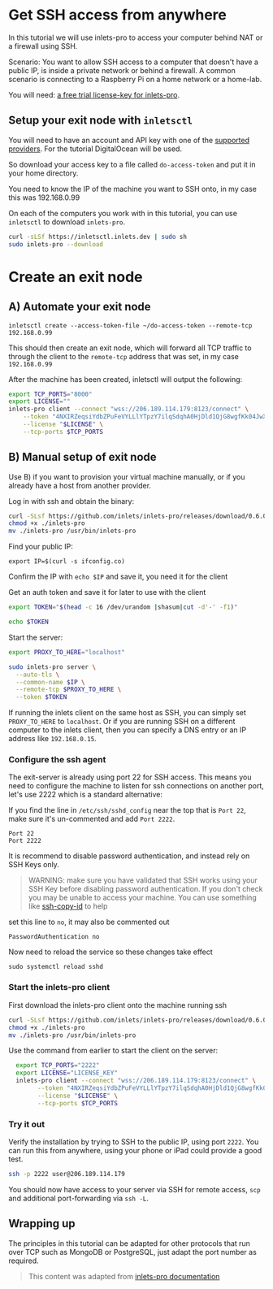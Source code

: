 # Get SSH access from anywhere

In this tutorial we will use inlets-pro to access your computer behind NAT or a firewall using SSH.

Scenario: You want to allow SSH access to a computer that doesn't have a public IP, is inside a private network or behind a firewall. A common scenario is connecting to a Raspberry Pi on a home network or a home-lab.

You will need: [a free trial license-key for inlets-pro](https://docs.google.com/forms/d/e/1FAIpQLScfNQr1o_Ctu_6vbMoTJ0xwZKZ3Hszu9C-8GJGWw1Fnebzz-g/viewform).

## Setup your exit node with `inletsctl`

You will need to have an account and API key with one of the [supported providers](https://github.com/inlets/inletsctl#featuresbacklog). For the tutorial DigitalOcean will be used.

So download your access key to a file called `do-access-token` and put it in your home directory.

You need to know the IP of the machine you want to SSH onto, in my case this was 192.168.0.99

On each of the computers you work with in this tutorial, you can use `inletsctl` to download `inlets-pro`.

```bash
curl -sLSf https://inletsctl.inlets.dev | sudo sh
sudo inlets-pro --download
```

# Create an exit node

## A) Automate your exit node

```
inletsctl create --access-token-file ~/do-access-token --remote-tcp 192.168.0.99
```

This should then create an exit node, which will forward all TCP traffic to through the client to the `remote-tcp` address that was set, in my case `192.168.0.99`

After the machine has been created, inletsctl will output the following:

```bash 
export TCP_PORTS="8000"
export LICENSE=""
inlets-pro client --connect "wss://206.189.114.179:8123/connect" \
    --token "4NXIRZeqsiYdbZPuFeVYLLlYTpzY7ilqSdqhA0HjDld1QjG8wgfKk04JwX4i6c6F" \
    --license "$LICENSE" \
    --tcp-ports $TCP_PORTS
```

## B) Manual setup of exit node

Use B) if you want to provision your virtual machine manually, or if you already have a host from another provider.

Log in with ssh and obtain the binary:

```bash
curl -SLsf https://github.com/inlets/inlets-pro/releases/download/0.6.0/inlets-pro > inlets-pro
chmod +x ./inlets-pro
mv ./inlets-pro /usr/bin/inlets-pro
```

Find your public IP:

```
export IP=$(curl -s ifconfig.co)
```

Confirm the IP with `echo $IP` and save it, you need it for the client

Get an auth token and save it for later to use with the client

```bash
export TOKEN="$(head -c 16 /dev/urandom |shasum|cut -d'-' -f1)"

echo $TOKEN
```

Start the server:

```bash
export PROXY_TO_HERE="localhost"

sudo inlets-pro server \
  --auto-tls \
  --common-name $IP \
  --remote-tcp $PROXY_TO_HERE \
  --token $TOKEN
```

If running the inlets client on the same host as SSH, you can simply set `PROXY_TO_HERE` to `localhost`. Or if you are running SSH on a different computer to the inlets client, then you can specify a DNS entry or an IP address like `192.168.0.15`.

### Configure the ssh agent

The exit-server is already using port 22 for SSH access. This means you need to configure the machine to listen for ssh connections on another port, let's use 2222 which is a standard alternative:

If you find the line in  `/etc/ssh/sshd_config` near the top that is `Port 22`, make sure it's un-commented and add `Port 2222`.

```
Port 22
Port 2222
```

It is recommend to disable password authentication, and instead rely on SSH Keys only.

> WARNING: make sure you have validated that SSH works using your SSH Key before disabling password authentication.
> If you don't check you may be unable to access your machine. You can use something like [ssh-copy-id](http://manpages.ubuntu.com/manpages/precise/man1/ssh-copy-id.1.html) 
> to help

set this line to `no`, it may also be commented out
```
PasswordAuthentication no
```

Now need to reload the service so these changes take effect

```
sudo systemctl reload sshd
```

### Start the inlets-pro client

First download the inlets-pro client onto the machine running ssh

```bash
curl -SLsf https://github.com/inlets/inlets-pro/releases/download/0.6.0/inlets-pro > inlets-pro
chmod +x ./inlets-pro
mv ./inlets-pro /usr/bin/inlets-pro
```

Use the command from earlier to start the client on the server:

```bash 
  export TCP_PORTS="2222"
  export LICENSE="LICENSE_KEY"
  inlets-pro client --connect "wss://206.189.114.179:8123/connect" \
        --token "4NXIRZeqsiYdbZPuFeVYLLlYTpzY7ilqSdqhA0HjDld1QjG8wgfKk04JwX4i6c6F" \
        --license "$LICENSE" \
        --tcp-ports $TCP_PORTS
```

### Try it out

Verify the installation by trying to SSH to the public IP, using port `2222`. You can run this from anywhere, using your phone or iPad could provide a good test.

```bash 
ssh -p 2222 user@206.189.114.179
```

You should now have access to your server via SSH for remote access, `scp` and additional port-forwarding via `ssh -L`.

## Wrapping up

The principles in this tutorial can be adapted for other protocols that run over TCP such as MongoDB or PostgreSQL, just adapt the port number as required.

> This content was adapted from [inlets-pro documentation](https://github.com/inlets/inlets-pro/blob/master/docs/ssh-tutorial.md)
